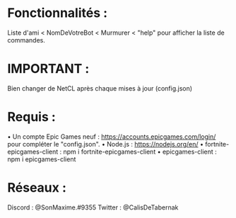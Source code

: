# Fonctionnalités :
Liste d'ami < NomDeVotreBot < Murmurer < "help" pour afficher la liste de commandes.

# IMPORTANT :
Bien changer de NetCL après chaque mises à jour (config.json)

# Requis :
 • Un compte Epic Games neuf : https://accounts.epicgames.com/login/ pour compléter le "config.json".
 • Node.js : https://nodejs.org/en/
 • fortnite-epicgames-client : npm i fortnite-epicgames-client
 • epicgames-client : npm i epicgames-client

# Réseaux :
Discord : @SonMaxime.#9355
Twitter : @CalisDeTabernak
